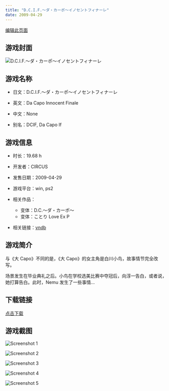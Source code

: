 ```yaml
---
title: "D.C.I.F.～ダ・カーポ～イノセントフィナーレ"
date: 2009-04-29
---
```

[编辑此页面](https://github.com/ACG-3/ADV3-source/blob/main/source/_posts/games/%E3%81%93%E3%81%A8%E3%82%8A%20Love%20Ex%20P.md)

## 游戏封面

![D.C.I.F.～ダ・カーポ～イノセントフィナーレ](https://pan.timero.xyz/onedrive/img_lib_001/%E3%81%93%E3%81%A8%E3%82%8A%20Love%20Ex%20P_cover.avif)


## 游戏名称

- 日文：D.C.I.F.～ダ・カーポ～イノセントフィナーレ
- 英文：Da Capo Innocent Finale
- 中文：None

- 别名：DCIF, Da Capo If


## 游戏信息

- 时长：19.68 h
- 开发者：CIRCUS
- 发售日期：2009-04-29
- 游戏平台：win, ps2
- 相关作品：
   - 变体：D.C.～ダ・カーポ～
   - 变体：ことり Love Ex P

- 相关链接：[vndb](https://vndb.org/v1708)


## 游戏简介

与《大 Capo》不同的是，《大 Capo》的女主角是白川小鸟，故事情节完全改写。

场景发生在毕业典礼之后。小鸟在学校选美比赛中夺冠后，向淳一告白，或者说，她打算告白。此时，Nemu 发生了一些事情...




## 下载链接

[点击下载](https://pan.timero.xyz/onedrive/adv_lib_001/%E3%81%93%E3%81%A8%E3%82%8A%20Love%20Ex%20P)


## 游戏截图


![Screenshot 1](https://pan.timero.xyz/onedrive/img_lib_001/%E3%81%93%E3%81%A8%E3%82%8A%20Love%20Ex%20P_Screenshot_1.avif)

![Screenshot 2](https://pan.timero.xyz/onedrive/img_lib_001/%E3%81%93%E3%81%A8%E3%82%8A%20Love%20Ex%20P_Screenshot_2.avif)

![Screenshot 3](https://pan.timero.xyz/onedrive/img_lib_001/%E3%81%93%E3%81%A8%E3%82%8A%20Love%20Ex%20P_Screenshot_3.avif)

![Screenshot 4](https://pan.timero.xyz/onedrive/img_lib_001/%E3%81%93%E3%81%A8%E3%82%8A%20Love%20Ex%20P_Screenshot_4.avif)

![Screenshot 5](https://pan.timero.xyz/onedrive/img_lib_001/%E3%81%93%E3%81%A8%E3%82%8A%20Love%20Ex%20P_Screenshot_5.avif)

